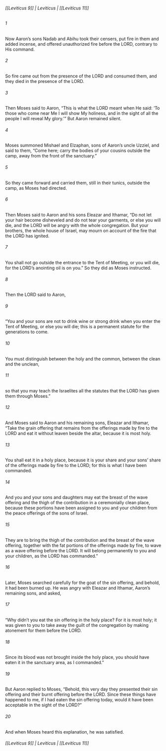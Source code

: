 ###### [[Leviticus 9]] | Leviticus | [[Leviticus 11]]

###### 1
Now Aaron’s sons Nadab and Abihu took their censers, put fire in them and added incense, and offered unauthorized fire before the LORD, contrary to His command.
###### 2
So fire came out from the presence of the LORD and consumed them, and they died in the presence of the LORD.
###### 3
Then Moses said to Aaron, “This is what the LORD meant when He said: ‘To those who come near Me I will show My holiness, and in the sight of all the people I will reveal My glory.’” But Aaron remained silent.
###### 4
Moses summoned Mishael and Elzaphan, sons of Aaron’s uncle Uzziel, and said to them, “Come here; carry the bodies of your cousins outside the camp, away from the front of the sanctuary.”
###### 5
So they came forward and carried them, still in their tunics, outside the camp, as Moses had directed.
###### 6
Then Moses said to Aaron and his sons Eleazar and Ithamar, “Do not let your hair become disheveled and do not tear your garments, or else you will die, and the LORD will be angry with the whole congregation. But your brothers, the whole house of Israel, may mourn on account of the fire that the LORD has ignited.
###### 7
You shall not go outside the entrance to the Tent of Meeting, or you will die, for the LORD’s anointing oil is on you.” So they did as Moses instructed.
###### 8
Then the LORD said to Aaron,
###### 9
“You and your sons are not to drink wine or strong drink when you enter the Tent of Meeting, or else you will die; this is a permanent statute for the generations to come.
###### 10
You must distinguish between the holy and the common, between the clean and the unclean,
###### 11
so that you may teach the Israelites all the statutes that the LORD has given them through Moses.”
###### 12
And Moses said to Aaron and his remaining sons, Eleazar and Ithamar, “Take the grain offering that remains from the offerings made by fire to the LORD and eat it without leaven beside the altar, because it is most holy.
###### 13
You shall eat it in a holy place, because it is your share and your sons’ share of the offerings made by fire to the LORD; for this is what I have been commanded.
###### 14
And you and your sons and daughters may eat the breast of the wave offering and the thigh of the contribution in a ceremonially clean place, because these portions have been assigned to you and your children from the peace offerings of the sons of Israel.
###### 15
They are to bring the thigh of the contribution and the breast of the wave offering, together with the fat portions of the offerings made by fire, to wave as a wave offering before the LORD. It will belong permanently to you and your children, as the LORD has commanded.”
###### 16
Later, Moses searched carefully for the goat of the sin offering, and behold, it had been burned up. He was angry with Eleazar and Ithamar, Aaron’s remaining sons, and asked,
###### 17
“Why didn’t you eat the sin offering in the holy place? For it is most holy; it was given to you to take away the guilt of the congregation by making atonement for them before the LORD.
###### 18
Since its blood was not brought inside the holy place, you should have eaten it in the sanctuary area, as I commanded.”
###### 19
But Aaron replied to Moses, “Behold, this very day they presented their sin offering and their burnt offering before the LORD. Since these things have happened to me, if I had eaten the sin offering today, would it have been acceptable in the sight of the LORD?”
###### 20
And when Moses heard this explanation, he was satisfied.

###### [[Leviticus 9]] | Leviticus | [[Leviticus 11]]
